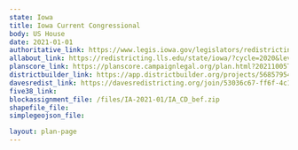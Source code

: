```yaml
---
state: Iowa
title: Iowa Current Congressional
body: US House
date: 2021-01-01
authoritative_link: https://www.legis.iowa.gov/legislators/redistricting
allabout_link: https://redistricting.lls.edu/state/iowa/?cycle=2020&level=Congress&startdate=2021-09-16
planscore_link: https://planscore.campaignlegal.org/plan.html?20211005T225010.107814197Z
districtbuilder_link: https://app.districtbuilder.org/projects/56857954-b97f-4947-9c1d-5a5a9d8fdd53
davesredist_link: https://davesredistricting.org/join/53036c67-ff6f-4c19-807a-f41cd89a21a9
five38_link:
blockassignment_file: /files/IA-2021-01/IA_CD_bef.zip
shapefile_file:
simplegeojson_file:

layout: plan-page
---
```

